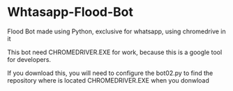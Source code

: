# Whtasapp-Flood-Bot
Flood Bot made using Python, exclusive for whatsapp, using chromedrive in it

This bot need CHROMEDRIVER.EXE for work, because this is a google tool for developers.

If you download this, you will need to configure the bot02.py to find the repository where is located CHROMEDRIVER.EXE when you donwload
